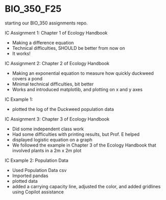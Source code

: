 # BIO_350_F25

starting our BIO_350 assignments repo.

IC Assignment 1: Chapter 1 of Ecology Handbook
- Making a difference equation
- Technical difficulties, SHOULD be better from now on
- It works!

IC Assignment 2: Chapter 2 of Ecology Handbook
- Making an exponential equation to measure how quickly duckweed covers a pond
- Minimal technical difficulties, bit better
- Works and introduced matplotlib, and plotting on x and y axes

IC Example 1: 
- plotted the log of the Duckweed population data

IC Assignment 3: Chapter 3 of Ecology Handbook
- Did some independent class work
- Had some difficulties with printing results, but Prof. E helped
- displayed logistic equation on a graph
- We followed the example in Chapter 3 of the Ecology Handbook that involved plants in a 2m x 2m plot

IC Example 2: Population Data
- Used Population Data csv
- Imported pandas
- plotted data
- added a carrying capacity line, adjusted the color, and added gridlines using Copilot assistance